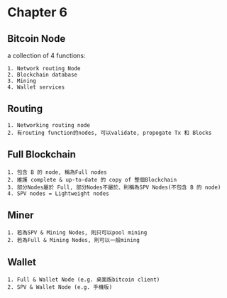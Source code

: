 # Chapter 6

## Bitcoin Node

a collection of 4 functions:

	1. Network routing Node
	2. Blockchain database
	3. Mining 
	4. Wallet services

## Routing

	1. Networking routing node
	2. 有routing function的nodes, 可以validate, propogate Tx 和 Blocks

## Full Blockchain
	
	1. 包含 B 的 node, 稱為Full nodes
	2. 維護 complete & up-to-date 的 copy of 整個Blockchain
	3. 部分Nodes屬於 Full, 部分Nodes不屬於、則稱為SPV Nodes(不包含 B 的 node)
	4. SPV nodes = Lightweight nodes
## Miner

	1. 若為SPV & Mining Nodes, 則只可以pool mining
	2. 若為Full & Mining Nodes, 則可以一般mining

## Wallet

	1. Full & Wallet Node (e.g. 桌面版bitcoin client)
	2. SPV & Wallet Node (e.g. 手機版)